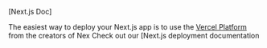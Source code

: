 

[Next.js Doc] 
  
The easiest way to deploy your Next.js app is to use the [Vercel Platform](https/vereomnewudium=delttmpteflrx.s&tm_urce=cete-nex-app&ut_campag=reate-next-pprd) from the creators of Nex
Check out our [Next.js deployment documentation

